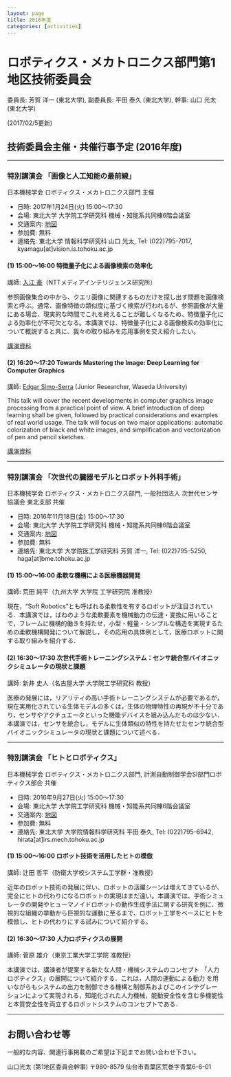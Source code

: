 ```yaml
---
layout: page
title: 2016年度
categories: [activities]
---
```

# ロボティクス・メカトロニクス部門第1地区技術委員会

委員長: 芳賀 洋一 (東北大学), 副委員長: 平田 泰久 (東北大学), 幹事: 山口 光太 (東北大学)

(2017/02/5更新)

## 技術委員会主催・共催行事予定 (2016年度)

---

### 特別講演会 「画像と人工知能の最前線」

日本機械学会 ロボティクス・メカトロニクス部門 主催

- 日時: 2017年1月24日(火) 15:00～17:30
- 会場: 東北大学 大学院工学研究科 機械・知能系共同棟6階会議室
- 交通案内: [地図](https://web.archive.org/web/20201027011205/http://www.eng.tohoku.ac.jp/map/?menu=campus&area=a01&build=15)
- 参加費: 無料
- 連絡先: 東北大学 情報科学研究科 山口 光太, Tel: (022)795-7017, kyamagu[at]vision.is.tohoku.ac.jp

#### (1) 15:00～16:00 特徴量子化による画像検索の効率化

講師: [入江 豪](https://web.archive.org/web/20201027011205/http://www.ntt-labs.jp/saiyo/people/updown/ud02.html)（NTTメディアインテリジェンス研究所）

参照画像集合の中から、クエリ画像に関連するものだけを探し出す問題を画像検索と呼ぶ。通常、画像特徴の類似度に基づく検索が行われるが、参照画像が大量にある場合、現実的な時間でこれを終えることが難しくなるため、特徴量子化による効率化が不可欠となる。本講演では、特徴量子化による画像検索の効率化について概説すると共に、我々の取り組みを応用事例を交え紹介したい。

[講演資料](https://web.archive.org/web/20201027011205/https://docs.google.com/viewer?a=v&pid=sites&srcid=ZGVmYXVsdGRvbWFpbnxyb2JvbWVjaDAyfGd4OjExN2U4NGZlYjdlOWNhNTE)

#### (2) 16:20～17:20 Towards Mastering the Image: Deep Learning for Computer Graphics

講師: [Edgar Simo-Serra](https://web.archive.org/web/20201027011205/http://hi.cs.waseda.ac.jp/~esimo/) (Junior Researcher, Waseda University)

This talk will cover the recent developments in computer graphics image processing from a practical point of view. A brief introduction of deep learning shall be given, followed by practical considerations and examples of real world usage. The talk will focus on two major applications: automatic colorization of black and white images, and simplification and vectorization of pen and pencil sketches.

[講演資料](https://web.archive.org/web/20201027011205/http://hi.cs.waseda.ac.jp/~esimo/files/slides_tohoku2017.pdf)

---

### 特別講演会 「次世代の臓器モデルとロボット外科手術」

日本機械学会 ロボティクス・メカトロニクス部門, 一般社団法人 次世代センサ協議会 東北支部 共催

- 日時: 2016年11月18日(金) 15:00～17:30
- 会場: 東北大学 大学院工学研究科 機械・知能系共同棟6階会議室
- 交通案内: [地図](https://web.archive.org/web/20201027011205/http://www.eng.tohoku.ac.jp/map/?menu=campus&area=a01&build=15)
- 参加費: 無料
- 連絡先: 東北大学 大学院医工学研究科 芳賀 洋一, Tel: (022)795-5250, haga[at]bme.tohoku.ac.jp

#### (1) 15:00～16:00 柔軟な機構による医療機器開発

講師: 荒田 純平（九州大学 大学院 工学研究院 准教授）

現在，“Soft Robotics”とも呼ばれる柔軟性を有するロボットが注目されている．本講演では，ばねのような柔軟要素を機械動力の伝達・変換に用いることで，フレームに機構的働きを持たせ，小型・軽量・シンプルな構造を実現するための柔軟機構開発について解説し，その応用の具体例として，医療ロボットに関する取り組みを紹介する．

#### (2) 16:30～17:30 次世代手術トレーニングシステム：センサ統合型バイオニックシミュレータの現状と課題

講師: 新井 史人（名古屋大学 大学院工学研究科 教授）

医療の発展には，リアリティの高い手術トレーニングシステムが必要であるが，現在実用化されている生体モデルの多くは，生体の物理特性の再現が不十分であり，センサやアクチュエータといった機能デバイスを組み込んだものは少ない．本講演では，センサを統合し，モデルに生体類似の特性を持たせたセンサ統合型バイオニックシミュレータの現状と課題について述べる．

---

### 特別講演会 「ヒトとロボティクス」

日本機械学会 ロボティクス・メカトロニクス部門, 計測自動制御学会SI部門ロボティクス部会 共催

- 日時: 2016年9月27日(火) 15:00～17:30
- 会場: 東北大学 大学院工学研究科 機械・知能系共同棟6階会議室
- 交通案内: [地図](https://web.archive.org/web/20201027011205/http://www.eng.tohoku.ac.jp/map/?menu=campus&area=a01&build=15)
- 参加費: 無料
- 連絡先: 東北大学 大学院情報科学研究科 平田 泰久, Tel: (022)795-6942, hirata[at]irs.mech.tohoku.ac.jp

#### (1) 15:00～16:00 ロボット技術を活用したヒトの模倣

講師: 辻田 哲平（防衛大学校システム工学群・准教授）

近年のロボット技術の発展に伴い、ロボットの活躍シーンは増えてきているが、完全にヒトの代わりになるロボットの実現はまだ遠い。本講演では、手術シミュレータの開発やヒューマノイドロボットの動作生成手法に関する研究を例に、微視的な組織の挙動から巨視的な運動に至るまで、ロボット工学をベースにヒトを模倣し、ヒトの代わりにする試みについて紹介する。

#### (2) 16:30～17:30 人力ロボティクスの展開

講師: 菅原 雄介（東京工業大学工学院 准教授）

本講演では，講演者が提案する新たな人間・機械システムのコンセプト
「人力ロボティクス」の展開について紹介する．これは，人間の運動による動力
を用いながらもシステムの出力を制御できる機構と制御系およびこのインテグレー
ションによって実現される，知能化された人力機械，能動安全性を含む多機能性
と本質安全性を両立するロボットシステムのコンセプトである．

---

## お問い合わせ等

一般的な内容、関連行事掲載のご希望は下記までお問い合わせ下さい。

山口光太 (第1地区委員会幹事)
〒980-8579 仙台市青葉区荒巻字青葉6-6-01
